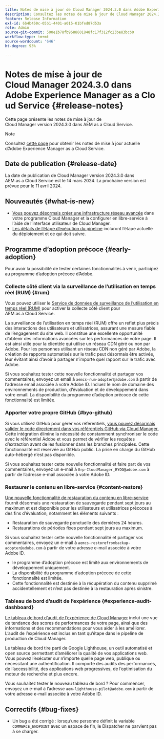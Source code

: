 ```yaml
---
title: Notes de mise à jour de Cloud Manager 2024.3.0 dans Adobe Experience Manager as a Cloud Service
description: Consultez les notes de mise à jour de Cloud Manager 2024.3.0 dans AEM as a Cloud Service.
feature: Release Information
exl-id: 6b4b450c-05b1-4401-a015-01bfed87d53a
role: Admin
source-git-commit: 500e1b78fb9688601848fc17f312fc23be83bcb0
workflow-type: tm+mt
source-wordcount: '646'
ht-degree: 93%

---
```


# Notes de mise à jour de Cloud Manager 2024.3.0 dans Adobe Experience Manager as a Cloud Service {#release-notes}

Cette page présente les notes de mise à jour de Cloud Manager version 2024.3.0 dans AEM as a Cloud Service.

>[!NOTE]
>
>Consultez [cette page](/help/release-notes/release-notes-cloud/release-notes-current.md) pour obtenir les notes de mise à jour actuelle d’Adobe Experience Manager as a Cloud Service.

## Date de publication {#release-date}

La date de publication de Cloud Manager version 2024.3.0 dans AEM as a Cloud Service est le 14 mars 2024. La prochaine version est prévue pour le 11 avril 2024.

## Nouveautés {#what-is-new}

* [Vous pouvez désormais créer une infrastructure réseau avancée](/help/security/configuring-advanced-networking.md) dans votre programme Cloud Manager et la configurer en libre-service à l’aide de l’interface utilisateur de Cloud Manager.
* [Les détails de l’étape d’exécution du pipeline](/help/implementing/cloud-manager/configuring-pipelines/managing-pipelines.md#view-details) incluront l’étape actuelle du déploiement et ce qui doit suivre.

## Programme d’adoption précoce {#early-adoption}

Pour avoir la possibilité de tester certaines fonctionnalités à venir, participez au programme d’adoption précoce d’Adobe.

### Collecte côté client via la surveillance de l’utilisation en temps réel (RUM) {#rum}

Vous pouvez utiliser le [Service de données de surveillance de l’utilisation en temps réel (RUM)](/help/implementing/cloud-manager/content-requests.md#cliendside-collection) pour activer la collecte côté client pour AEM as a Cloud Service.

La surveillance de l’utilisation en temps réel (RUM) offre un reflet plus précis des interactions des utilisateurs et utilisatrices, assurant une mesure fiable de l’engagement du site web. Il constitue une excellente opportunité d’obtenir des informations avancées sur les performances de votre page. Il est ainsi utile pour la clientèle qui utilise un réseau CDN géré ou non par Adobe. Pour les personnes utilisant un réseau CDN non géré par Adobe, la création de rapports automatisés sur le trafic peut désormais être activée, leur évitant ainsi d’avoir à partager n’importe quel rapport sur le trafic avec Adobe.

Si vous souhaitez tester cette nouvelle fonctionnalité et partager vos commentaires, envoyez un email à `aemcs-rum-adopter@adobe.com` à partir de l’adresse email associée à votre Adobe ID. Incluez le nom de domaine des environnements de production, d’évaluation et de développement dans votre email.  La disponibilité du programme d’adoption précoce de cette fonctionnalité est limitée.

### Apporter votre propre GitHub {#byo-github}

Si vous utilisez GitHub pour gérer vos référentiels, [vous pouvez désormais valider le code directement dans vos référentiels GitHub via Cloud Manager.](/help/implementing/cloud-manager/managing-code/private-repositories.md) Cette intégration élimine la nécessité de constamment synchroniser le code avec le référentiel Adobe et vous permet de vérifier les requêtes d’extraction avant de les fusionner dans les branches principales. Cette fonctionnalité est réservée au GitHub public. La prise en charge du GitHub auto-hébergé n’est pas disponible.

Si vous souhaitez tester cette nouvelle fonctionnalité et faire part de vos commentaires, envoyez un e-mail à `Grp-CloudManager_BYOG@adobe.com` à partir de l’adresse e-mail associée à votre Adobe ID.

### Restaurer le contenu en libre-service {#content-restore}

[Une nouvelle fonctionnalité de restauration du contenu en libre-service](/help/operations/restore.md) fournit désormais une restauration de sauvegarde pendant sept jours au maximum et est disponible pour les utilisateurs et utilisatrices précoces à des fins d’évaluation, notamment les éléments suivants :

* Restauration de sauvegarde ponctuelle des dernières 24 heures.
* Restaurations de périodes fixes pendant sept jours au maximum.

Si vous souhaitez tester cette nouvelle fonctionnalité et partager vos commentaires, envoyez un e-mail à `aemcs-restorefrombackup-adopter@adobe.com` à partir de votre adresse e-mail associée à votre Adobe ID.

* le programme d’adoption précoce est limité aux environnements de développement uniquement.
* La disponibilité du programme d’adoption précoce de cette fonctionnalité est limitée.
* Cette fonctionnalité est destinée à la récupération du contenu supprimé accidentellement et n’est pas destinée à la restauration après sinistre.

### Tableau de bord d’audit de l’expérience {#experience-audit-dashboard}

[Le tableau de bord d’audit de l’expérience de Cloud Manager](/help/implementing/cloud-manager/experience-audit-dashboard.md) inclut une vue de tendance des scores de performances de votre page, ainsi que des informations et des recommandations pour vous aider à les améliorer. L’audit de l’expérience est inclus en tant qu’étape dans le pipeline de production de Cloud Manager.

Le tableau de bord tire parti de Google Lighthouse, un outil automatisé et open source permettant d’améliorer la qualité de vos applications web. Vous pouvez l’exécuter sur n’importe quelle page web, publique ou nécessitant une authentification. Il comporte des audits des performances, de l’accessibilité, des applications web progressives, de l’optimisation du moteur de recherche et plus encore.

Vous souhaitez tester le nouveau tableau de bord ? Pour commencer, envoyez un e-mail à l’adresse `aem-lighthouse-pilot@adobe.com` à partir de votre adresse e-mail associée à votre Adobe ID.

## Correctifs {#bug-fixes}

* Un bug a été corrigé : lorsqu’une personne définit la variable `COMMERCE_ENDPOINT` avec un espace de fin, le Dispatcher ne parvient pas à se charger.
